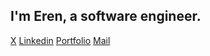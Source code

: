 <h2>I'm Eren, a software engineer.</h2>

<a href="" alt="">X</a> <a href="" alt="">Linkedin</a> <a href="" alt="">Portfolio</a>  <a href="" alt="">Mail</a>  
